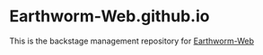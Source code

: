 # Earthworm-Web.github.io
This is the backstage management repository for [Earthworm-Web](https://earthworm-web.github.io)
